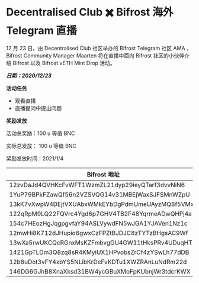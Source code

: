 # Decentralised Club ✖️ Bifrost 海外 Telegram 直播

12 月 23 日，由 Decentralised Club 社区举办的 Bifrost Telegram 社区 AMA ，Bifrost Community Manager Maarten 将在直播中面向 Bifrost 社区的小伙伴介绍 Bifrost 以及 Bifrost vETH Mint Drop 活动。

***日期：2020/12/23***

**活动任务**

  - 观看直播
  - 直播提问中提出问题

**奖励发放**

活动总奖励：100 u 等值 BNC

实际总发放： 100 u 等值 BNC

奖励发放时间：2021/1/4

|  Bifrost 地址   | BNC 数量  |
|  ----  | ----  |
| 12zvDaJd4QVHKcFvWFT1WzmZL21dyp29ieyQTarf3dvvNiN6  | 22.8571429 |
| 1YuP79BPkFZawQf56n2VZSVQG14v31MBEjWaxSJFSMnWZpU  | 22.8571429 |
| 13kK7vXwpW4DEjtVXUAbxWMkEYbDgPdmUmeUAyzMQ8f5VMxS  | 22.8571429 |
| 122qRpM9LQ22FQVrc4Ygd6p7GHV4TB2F48YqrmeADwQHPj4a  | 22.8571429 |
| 154c7HEozHgJqgpgvfaY94ASLVywdFN5wJGA1YJAVen1Nz1c  | 22.8571429 |
| 12mwHi8K712dJHupio6gwxCzFPZtBJDJC8zTYTzBHgsAC9Wf  | 22.8571429 |
| 13wXa5rwUKCQcRGnxMsKZFmbvgGU4GW11tHksPRv4UDuqHT7  | 22.8571429 |
| 1421GpTLDm3Q8zq8sR4KMyiUX1HPvobsZrCf4zYSwLh77dDB  | 22.8571429 |
| 12b8uDot3vFY4xbYS5NLibKrDcFvKDTu1XWZRAnLuNdRm22d  | 22.8571429 |
| 146DG6GJhB8XnaXksd31BW4ycGBuXMoFpKUbnjWr3tdcrKWX  | 22.8571429 |
